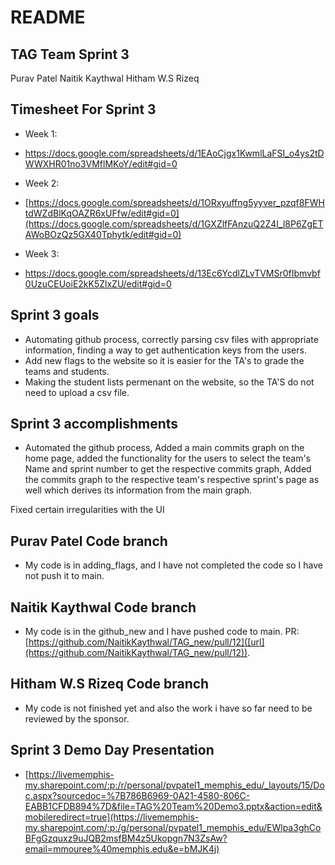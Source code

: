 # README

## TAG Team Sprint 3
Purav Patel
Naitik Kaythwal
Hitham W.S Rizeq

## Timesheet For Sprint 3
* Week 1:
* [https://docs.google.com/spreadsheets/d/1EAoCjgx1KwmlLaFSI_o4ys2tDWWXHR01no3VMflMKoY/edit#gid=0 ](https://docs.google.com/spreadsheets/d/1iA7XrWK2g_UrGOYl3LMY20T_zHC1kcJjdHuOUtnJOFM/edit#gid=0)

* Week 2:
* [https://docs.google.com/spreadsheets/d/1ORxyuffng5yyver_pzqf8FWHtdWZdBlKqOAZR6xUFfw/edit#gid=0](https://docs.google.com/spreadsheets/d/1GXZlfFAnzuQ2Z4I_l8P6ZgETAWoBOzQz5GX40Tphytk/edit#gid=0)

* Week 3:
* https://docs.google.com/spreadsheets/d/13Ec6YcdlZLvTVMSr0fIbmvbf0UzuCEUoiE2kK5ZlxZU/edit#gid=0

## Sprint 3 goals
* Automating github process, correctly parsing csv files with appropriate information, finding a way to get authentication keys from the users.
* Add new flags to the website so it is easier for the TA's to grade the teams and students. 
* Making the student lists permenant on the website, so the TA'S do not need to upload a csv file.

## Sprint 3 accomplishments
* Automated the github process, Added a main commits graph on the home page, added the functionality for the users to select the team's Name and sprint number to get the respective commits graph​, Added the commits graph to the respective team's respective sprint's page as well which derives its information from the main graph​. 

Fixed certain irregularities with the UI​

## Purav Patel Code branch
* My code is in adding_flags, and I have not completed the code so I have not push it to main.

## Naitik Kaythwal Code branch
* My code is in the github_new and I have pushed code to main. PR: [https://github.com/NaitikKaythwal/TAG_new/pull/12]([url](https://github.com/NaitikKaythwal/TAG_new/pull/12)).

## Hitham W.S Rizeq Code branch
* My code is not finished yet and also the work i have so far need to be reviewed by the sponsor.

## Sprint 3 Demo Day Presentation
* [https://livememphis-my.sharepoint.com/:p:/r/personal/pvpatel1_memphis_edu/_layouts/15/Doc.aspx?sourcedoc=%7B786B6969-0A21-4580-806C-EABB1CFDB894%7D&file=TAG%20Team%20Demo3.pptx&action=edit&mobileredirect=true](https://livememphis-my.sharepoint.com/:p:/g/personal/pvpatel1_memphis_edu/EWlpa3ghCoBFgGzquxz9uJQB2msfBM4z5Ukopgn7N3ZsAw?email=mmouree%40memphis.edu&e=bMJK4j)
